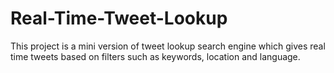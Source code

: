 # Real-Time-Tweet-Lookup

This project is a mini version of tweet lookup search engine which gives real time tweets based on filters such as keywords, location and language. 
